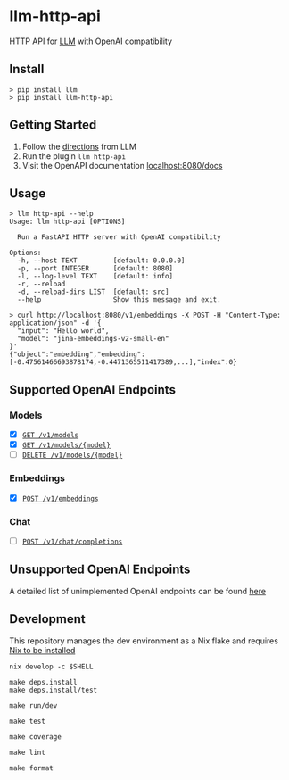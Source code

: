 # llm-http-api

HTTP API for [LLM](https://github.com/simonw/llm) with OpenAI compatibility

## Install

```shell
> pip install llm
> pip install llm-http-api
```

## Getting Started

1. Follow the [directions](https://github.com/simonw/llm?tab=readme-ov-file#getting-started) from LLM
2. Run the plugin `llm http-api`
3. Visit the OpenAPI documentation [localhost:8080/docs](http://localhost:8080/docs)

## Usage

```shell
> llm http-api --help
Usage: llm http-api [OPTIONS]

  Run a FastAPI HTTP server with OpenAI compatibility

Options:
  -h, --host TEXT         [default: 0.0.0.0]
  -p, --port INTEGER      [default: 8080]
  -l, --log-level TEXT    [default: info]
  -r, --reload
  -d, --reload-dirs LIST  [default: src]
  --help                  Show this message and exit.
```

```shell
> curl http://localhost:8080/v1/embeddings -X POST -H "Content-Type: application/json" -d '{
  "input": "Hello world",
  "model": "jina-embeddings-v2-small-en"
}'
{"object":"embedding","embedding":[-0.47561466693878174,-0.4471365511417389,...],"index":0}
```

## Supported OpenAI Endpoints

### Models

- [x] [`GET /v1/models`](./docs/endpoints/MODELS.md)
- [x] [`GET /v1/models/{model}`](./docs/endpoints/MODELS.md)
- [ ] [`DELETE /v1/models/{model}`](./docs/endpoints/MODELS.md)

### Embeddings

- [x] [`POST /v1/embeddings`](./docs/endpoints/EMBEDDINGS.md)

### Chat

- [ ] [`POST /v1/chat/completions`](./docs/endpoints/CHAT.md)

## Unsupported OpenAI Endpoints

A detailed list of unimplemented OpenAI endpoints can be found [here](./docs/endpoints/UNIMPLEMENTED.md)

## Development

This repository manages the dev environment as a Nix flake and requires [Nix to be installed](https://github.com/DeterminateSystems/nix-installer)

```shell
nix develop -c $SHELL
```

```shell
make deps.install
make deps.install/test
```

```shell
make run/dev
```

```shell
make test
```

```shell
make coverage
```

```shell
make lint
```

```shell
make format
```

